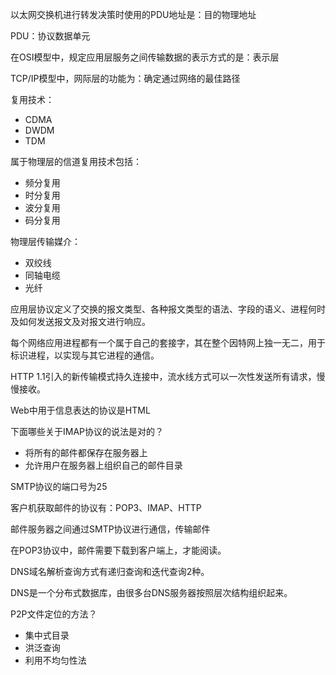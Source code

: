 以太网交换机进行转发决策时使用的PDU地址是：目的物理地址

PDU：协议数据单元



在OSI模型中，规定应用层服务之间传输数据的表示方式的是：表示层



TCP/IP模型中，网际层的功能为：确定通过网络的最佳路径



复用技术：

- CDMA
- DWDM
- TDM

属于物理层的信道复用技术包括：

- 频分复用
- 时分复用
- 波分复用
- 码分复用

物理层传输媒介：

- 双绞线
- 同轴电缆
- 光纤

应用层协议定义了交换的报文类型、各种报文类型的语法、字段的语义、进程何时及如何发送报文及对报文进行响应。

每个网络应用进程都有一个属于自己的套接字，其在整个因特网上独一无二，用于标识进程，以实现与其它进程的通信。

HTTP 1.1引入的新传输模式持久连接中，流水线方式可以一次性发送所有请求，慢慢接收。

Web中用于信息表达的协议是HTML

下面哪些关于IMAP协议的说法是对的？

- 将所有的邮件都保存在服务器上
- 允许用户在服务器上组织自己的邮件目录

SMTP协议的端口号为25

客户机获取邮件的协议有：POP3、IMAP、HTTP

邮件服务器之间通过SMTP协议进行通信，传输邮件

在POP3协议中，邮件需要下载到客户端上，才能阅读。

DNS域名解析查询方式有递归查询和迭代查询2种。

DNS是一个分布式数据库，由很多台DNS服务器按照层次结构组织起来。

P2P文件定位的方法？ 

- 集中式目录
- 洪泛查询
- 利用不均匀性法